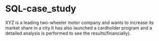 # SQL-case_study
XYZ is a leading two-wheeler motor company and wants to increase its market share in a 
          city.It has also launched a cardholder program and a detailed analysis is performed to see 
          the results(financially).
